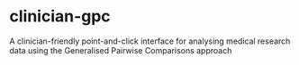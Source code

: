 # clinician-gpc
A clinician-friendly point-and-click interface for analysing medical research data using the Generalised Pairwise Comparisons approach
